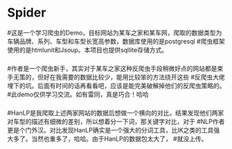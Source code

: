 # Spider
#这是一个学习爬虫的Demo，目标网站为某车之家和某车网，爬取的数据类型为车辆品牌、系列、车型和车型长宽高参数，数据库使用的是postgresql
#爬虫框架使用的是htmlunit和Jsoup。本项目也提供sqllite存储方式。
###
#作者是一个爬虫新手，其实对于某车之家这种反爬虫手段稍微好点的网站都是束手无策的，但好在我需要的数据比较少，能用比较笨的方法绕开这些
#反爬虫大佬埋下的坑。后面有时间的话再看看吧，应该是能完美破解掉他们的反爬虫策略的。
#此demo仅供学习交流。如有雷同，真是巧合！哈哈
###
#HanLP是我爬取上述两家网站的数据后想做一个横向的对比，结果发现他们两家对车型的描述有细微的差别，所以想着分一下词，那关键字对比，对于
#NLP作者更是个门外汉。对比发现HanLP确实是一个强大的分词工具，比IK之类的工具强大多了。当然也重多了，哈哈。由于HanLP的数据包太大了，
#就没上传。

